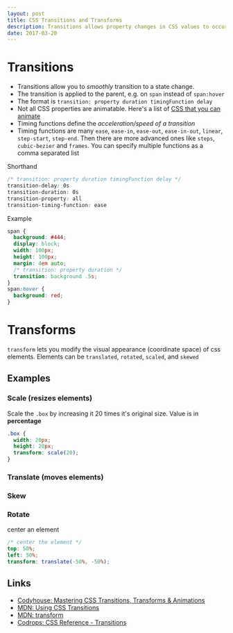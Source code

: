 ```yaml
---
layout: post
title: CSS Transitions and Transforms
description: Transitions allows property changes in CSS values to occur smoothly over a specified duration.
date: 2017-03-20
---
```


# Transitions

- Transitions allow you to _smoothly_ transition to a state change.
- The transition is applied to the parent, e.g. on `span` instead of `span:hover`
- The format is `transition: property duration timingFunction delay`
- Not all CSS properties are animatable. Here's a list of [CSS that you can animate](https://developer.mozilla.org/en-US/docs/CSS/CSS_animated_properties) 
- Timing functions define the _acceleration/speed of a transition_
- Timing functions are many `ease`, `ease-in`, `ease-out`, `ease-in-out`, `linear`, `step-start`, `step-end`. Then there are more advanced ones like `steps`, `cubic-bezier` and `frames`. You can specify multiple functions as a comma separated list

Shorthand

```css
/* transition: property duration timingFunction delay */
transition-delay: 0s
transition-duration: 0s
transition-property: all
transition-timing-function: ease
```

Example

```css
span {
  background: #444;
  display: block;
  width: 100px;
  height: 100px;
  margin: 4em auto;
  /* transition: property duration */
  transition: background .5s;
}
span:hover {
  background: red;
}
```

# Transforms
`transform` lets you modify the visual appearance (coordinate space) of css elements. Elements can be `translated`, `rotated`, `scaled`, and `skewed`

## Examples

### Scale (resizes elements)
Scale the `.box` by increasing it 20 times it's original size. Value is in **percentage**

```css
.box {
  width: 20px;
  height: 20px;
  transform: scale(20);
}
```
### Translate (moves elements)

### Skew

### Rotate

center an element

```scss
/* center the element */
top: 50%;
left: 50%;
transform: translate(-50%, -50%);
```

Links
---
- [Codyhouse: Mastering CSS Transitions, Transforms & Animations](https://codyhouse.co/course/mastering-css-transitions-transformations-animations/)
- [MDN: Using CSS Transitions](https://developer.mozilla.org/en-US/docs/Web/CSS/CSS_Transitions/Using_CSS_transitions)
- [MDN: transform](https://developer.mozilla.org/en/docs/Web/CSS/transform)
- [Codrops: CSS Reference - Transitions](https://tympanus.net/codrops/css_reference/transition/)